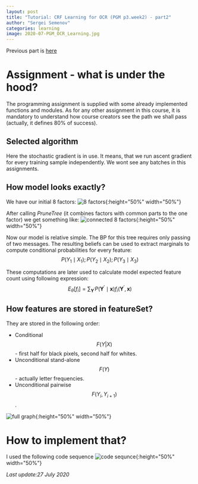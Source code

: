 ```yaml
---
layout: post
title: "Tutorial: CRF Learning for OCR (PGM p3.week2) - part2"
author: "Sergei Semenov"
categories: learning
image: 2020-07-PGM_OCR_Learning.jpg
---
```


Previous part is [here](https://simonrus.github.io/about/learning/PGM-Tutorial-p3-w2.html)

# Assignment - what is under the hood?
The programming assignment is supplied with some already implemented functions and modules. As for 
any other assignment in this course, it is mandatory to understand how course creators see the 
path we shall pass (actually, it defines 80% of success).
 
## Selected algorithm
Here the stochastic gradient is in use. It means, that we run ascent gradient for every training 
sample independently. We wont see any batches in this assignments.

## How model looks exactly?

We have our initial 8 factors:
![8 factors](https://simonrus.github.io/about/assets/img/2020-07-23-PGM-Tutorial-p3-w2_part2_drawing1.jpg){:height="50%" width="50%"}

After calling *PruneTree* (it combines factors with common parts to the one factor) we get something like:
![connected 8 factors](https://simonrus.github.io/about/assets/img/2020-07-23-PGM-Tutorial-p3-w2_part2_drawing2.jpg){:height="50%" width="50%"}

Now our model is relative simple. The BP for this tree requires only passing of two messages. The resulting beliefs can be used to extract marginals to compute conditional probabilities for every feature: $$P(Y_1 \mid X_1); P(Y_2 \mid X_2); P(Y_3 \mid X_3)$$

These computations are later used to calculate model expected feature count using following expression:
$$E_{\theta}\left[f_{i}\right]=\sum_{\mathbf{Y}^{\prime}} P\left(\mathbf{Y}^{\prime} \mid \mathbf{x}\right) f_{i}\left(\mathbf{Y}^{\prime}, \mathbf{x}\right)$$

## How features are stored in featureSet?
They are stored in the following order:
* Conditional $$F(Y|X)$$ - first half for black pixels, second half for whites.
* Unconditional stand-alone $$F(Y)$$ - actually letter frequencies.
* Unconditional pairwise $$F(Y_{i}, Y_{i+1})$$.

![full graph](https://simonrus.github.io/about/assets/img/2020-07-23-PGM-Tutorial-p3-w2_part2_drawing2.jpg){:height="50%" width="50%"}

# How to implement that?
I used the following code sequence
![code sequnce](https://simonrus.github.io/about/assets/img/2020-07-23-PGM-Tutorial-p3-w2_part2_drawing4.png){:height="50%" width="50%"}



















*Last update:27 July 2020*
